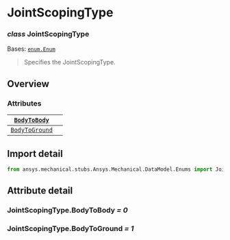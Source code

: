 <a id="jointscopingtype"></a>

# JointScopingType

<a id="JointScopingType"></a>

### *class* JointScopingType

Bases: [`enum.Enum`](https://docs.python.org/3/library/enum.html#enum.Enum)

> Specifies the JointScopingType.

> <!-- !! processed by numpydoc !! -->

<a id="overview"></a>

## Overview

### Attributes

| [`BodyToBody`](#JointScopingType.BodyToBody)     |    |
|--------------------------------------------------|----|
| [`BodyToGround`](#JointScopingType.BodyToGround) |    |

<a id="import-detail"></a>

## Import detail

```python
from ansys.mechanical.stubs.Ansys.Mechanical.DataModel.Enums import JointScopingType
```

<a id="attribute-detail"></a>

## Attribute detail

<a id="JointScopingType.BodyToBody"></a>

### JointScopingType.BodyToBody *= 0*

<a id="JointScopingType.BodyToGround"></a>

### JointScopingType.BodyToGround *= 1*

